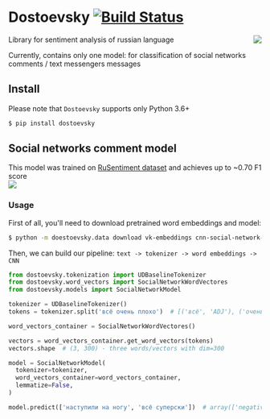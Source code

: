 # Dostoevsky [![Build Status](https://travis-ci.org/bureaucratic-labs/dostoevsky.svg?branch=master)](https://travis-ci.org/bureaucratic-labs/dostoevsky)

<img align="right" src="https://i.imgur.com/uLMWPuL.png">

Library for sentiment analysis of russian language

Currently, contains only one model: for classification of social networks comments / text messengers messages

## Install

Please note that `Dostoevsky` supports only Python 3.6+

```bash
$ pip install dostoevsky
```

## Social networks comment model

This model was trained on [RuSentiment dataset](https://github.com/text-machine-lab/rusentiment) and achieves up to ~0.70 F1 score  
![](https://i.imgur.com/bGAEWvg.png)

### Usage

First of all, you'll need to download pretrained word embeddings and model:

```bash
$ python -m doestoevsky.data download vk-embeddings cnn-social-network-model
```

Then, we can build our pipeline: `text -> tokenizer -> word embeddings -> CNN`

```python
from dostoevsky.tokenization import UDBaselineTokenizer
from dostoevsky.word_vectors import SocialNetworkWordVectores
from dostoevsky.models import SocialNetworkModel

tokenizer = UDBaselineTokenizer()
tokens = tokenizer.split('всё очень плохо')  # [('всё', 'ADJ'), ('очень', 'ADV'), ('плохо', 'ADV')]

word_vectors_container = SocialNetworkWordVectores()

vectors = word_vectors_container.get_word_vectors(tokens)
vectors.shape  # (3, 300) - three words/vectors with dim=300

model = SocialNetworkModel(
  tokenizer=tokenizer,
  word_vectors_container=word_vectors_container,
  lemmatize=False,
)

model.predict(['наступили на ногу', 'всё суперски'])  # array(['negative', 'positive'], dtype='<U8')

```
